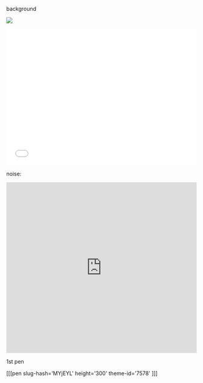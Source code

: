 background

[![](https://s3-us-west-2.amazonaws.com/s.cdpn.io/73058/UCgufle_(1)-004-01-01.svg)](http://soft-asylum.tumblr.com/post/106153700128/with-uuwaa-by-awesome-kozilek-from-side-a-of-the)

<iframe width="100%" height="360" src="//www.youtube.com/embed/d7IPYH4OZe8?rel=0&amp;controls=0&amp;showinfo=0" frameborder="0" allowfullscreen></iframe>

noise:

<iframe width="100%" height="450" scrolling="no" frameborder="no" src="https://w.soundcloud.com/player/?url=https%3A//api.soundcloud.com/tracks/76426189&amp;auto_play=false&amp;hide_related=false&amp;show_comments=true&amp;show_user=true&amp;show_reposts=false&amp;visual=true"></iframe>

1st pen

[[[pen slug-hash='MYjEYL' height='300' theme-id='7578' ]]]

